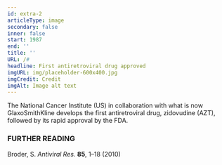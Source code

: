 ```yaml
---
id: extra-2
articleType: image
secondary: false
inner: false
start: 1987 
end: ''
title: ''
URL: /#
headline: First antiretroviral drug approved
imgURL: img/placeholder-600x400.jpg
imgCredit: Credit
imgAlt: Image alt text
---
```

The National Cancer Institute (US) in collaboration with what is now GlaxoSmithKline develops the first antiretroviral drug, zidovudine (AZT), followed by its rapid approval by the FDA. 
<h3>FURTHER READING</h3>
Broder, S. <em>Antiviral Res.</em> <strong>85</strong>, 1–18 (2010)